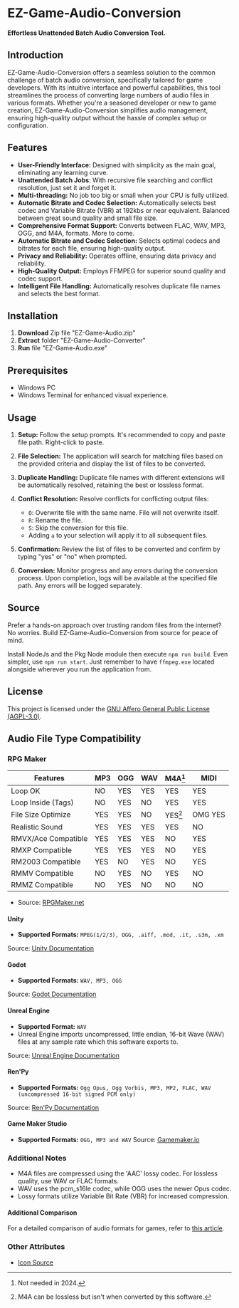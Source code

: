 # EZ-Game-Audio-Conversion

**Effortless Unattended Batch Audio Conversion Tool.**

## Introduction

EZ-Game-Audio-Conversion offers a seamless solution to the common challenge of batch audio conversion, specifically tailored for game developers. With its intuitive interface and powerful capabilities, this tool streamlines the process of converting large numbers of audio files in various formats. Whether you're a seasoned developer or new to game creation, EZ-Game-Audio-Conversion simplifies audio management, ensuring high-quality output without the hassle of complex setup or configuration.

## Features

- **User-Friendly Interface:** Designed with simplicity as the main goal, eliminating any learning curve.
- **Unattended Batch Jobs**: With recursive file searching and conflict resolution, just set it and forget it.
- **Multi-threading:** No job too big or small when your CPU is fully utilized.
- **Automatic Bitrate and Codec Selection:** Automatically selects best codec and Variable Bitrate (VBR) at 192kbs or near equivalent. Balanced between great sound quality and small file size.
- **Comprehensive Format Support:** Converts between FLAC, WAV, MP3, OGG, and M4A, formats. More to come.
- **Automatic Bitrate and Codec Selection:** Selects optimal codecs and bitrates for each file, ensuring high-quality output.
- **Privacy and Reliability:** Operates offline, ensuring data privacy and reliability.
- **High-Quality Output:** Employs FFMPEG for superior sound quality and codec support.
- **Intelligent File Handling:** Automatically resolves duplicate file names and selects the best format.

## Installation

1. **Download** Zip file "EZ-Game-Audio.zip"
2. **Extract**  folder "EZ-Game-Audio-Converter"
3. **Run** file "EZ-Game-Audio.exe"

## Prerequisites

- Windows PC
- Windows Terminal for enhanced visual experience.

## Usage

1. **Setup:** Follow the setup prompts. It's recommended to copy and paste file path. Right-click to paste.

2. **File Selection:** The application will search for matching files based on the provided criteria and display the list of files to be converted.

3. **Duplicate Handling:** Duplicate file names with different extensions will be automatically resolved, retaining the best or lossless format.

4. **Conflict Resolution:** Resolve conflicts for conflicting output files:
   - `O`: Overwrite file with the same name. File will not overwrite itself.
   - `R`: Rename the file.
   - `S`: Skip the conversion for this file.
   - Adding `a` to your selection will apply it to all subsequent files.

5. **Confirmation:** Review the list of files to be converted and confirm by typing "yes" or "no" when prompted.

6. **Conversion:** Monitor progress and any errors during the conversion process. Upon completion, logs will be available at the specified file path. Any errors will be logged separately.

## Source

Prefer a hands-on approach over trusting random files from the internet? No worries. Build EZ-Game-Audio-Conversion from source for peace of mind.

Install NodeJs and the Pkg Node module then execute `npm run build`. Even simpler, use `npm run start`. Just remember to have `ffmpeg.exe` located alongside wherever you run the application from.

## License

This project is licensed under the [GNU Affero General Public License (AGPL-3.0)](https://www.gnu.org/licenses/agpl-3.0.txt).

## Audio File Type Compatibility

### RPG Maker

| Features           | MP3  | OGG  | WAV  | M4A[^1] | MIDI |
|--------------------|------|------|------|------|------|
| Loop OK            | NO   | YES  | YES  | YES  | YES  |
| Loop Inside (Tags) | NO   | YES  | NO   | YES  | YES  |
| File Size Optimize | YES  | YES  | NO   | YES[^2]   | OMG YES |
| Realistic Sound    | YES  | YES  | YES  | YES  | NO   |
| RMVX/Ace Compatible| YES  | YES  | YES  | NO   | YES  |
| RMXP Compatible    | YES  | YES  | YES  | NO   | YES  |
| RM2003 Compatible  | YES  | NO   | YES  | NO   | YES  |
| RMMV Compatible    | NO   | YES  | NO   | YES  | NO   |
| RMMZ Compatible    | NO   | YES  | NO   | NO   | NO   |

[^1]: Not needed in 2024.
[^2]: M4A can be lossless but isn't when converted by this software.

- Source: [RPGMaker.net](https://rpgmaker.net/articles/2633/)

#### Unity

- **Supported Formats:**
`MPEG(1/2/3), OGG, .aiff, .mod, .it, .s3m, .xm`

Source: [Unity Documentation](https://docs.unity3d.com/352/Documentation/Manual/AudioFiles.html)

#### Godot

- **Supported Formats:** `WAV, MP3, OGG`

Source: [Godot Documentation](https://docs.godotengine.org/en/stable/tutorials/assets_pipeline/importing_audio_samples.html#supported-audio-formats)

#### Unreal Engine

- **Supported Format:** `WAV`
- Unreal Engine imports uncompressed, little endian, 16-bit Wave (WAV) files at any sample rate which this software exports to.

Source: [Unreal Engine Documentation](https://docs.unrealengine.com/4.27/en-US/WorkingWithAudio/ImportingAudio/)

#### Ren'Py

- **Supported Formats:** `Ogg Opus, Ogg Vorbis, MP3, MP2, FLAC, WAV (uncompressed 16-bit signed PCM only)`

Source: [Ren'Py Documentation](https://www.renpy.org/doc/html/audio.html)

#### Game Maker Studio

- **Supported Formats:** `OGG, MP3 and WAV`
Source: [Gamemaker.io](https://manual.gamemaker.io/monthly/en/GameMaker_Language/GML_Reference/Asset_Management/Audio/Audio.htm)

### Additional Notes

- M4A files are compressed using the 'AAC' lossy codec. For lossless quality, use WAV or FLAC formats.
- WAV uses the pcm_s16le codec, while OGG uses the newer Opus codec.
- Lossy formats utilize Variable Bit Rate (VBR) for increased compression.

#### Additional Comparison

For a detailed comparison of audio formats for games, refer to [this article](https://dev.to/tenry/comparison-of-audio-formats-for-games-jak).

### Other Attributes

- [Icon Source](https://icon-icons.com/icon/audio-card/103432)